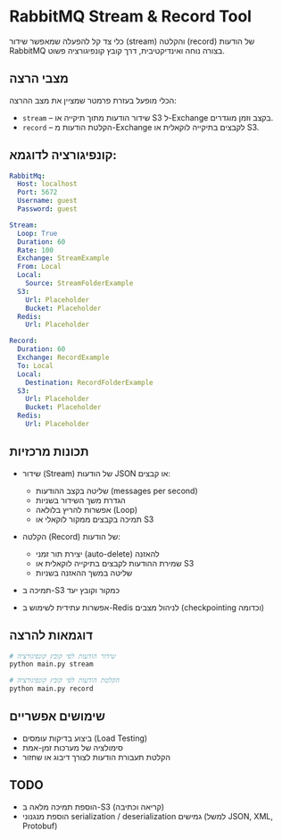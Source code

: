 # RabbitMQ Stream & Record Tool

כלי צד קל להפעלה שמאפשר שידור (stream) והקלטה (record) של הודעות RabbitMQ בצורה נוחה ואינדיקטיבית, דרך קובץ קונפיגורציה פשוט.

## מצבי הרצה

הכלי מופעל בעזרת פרמטר שמציין את מצב ההרצה:

- `stream` – שידור הודעות מתוך תיקייה או S3 ל-Exchange בקצב וזמן מוגדרים.
- `record` – הקלטת הודעות מ-Exchange לקבצים בתיקייה לוקאלית או S3.

## קונפיגורציה לדוגמא:

```yaml
RabbitMq:
  Host: localhost
  Port: 5672
  Username: guest
  Password: guest

Stream:
  Loop: True
  Duration: 60
  Rate: 100
  Exchange: StreamExample
  From: Local
  Local:
    Source: StreamFolderExample
  S3:
    Url: Placeholder
    Bucket: Placeholder
  Redis:
    Url: Placeholder

Record:
  Duration: 60
  Exchange: RecordExample
  To: Local
  Local:
    Destination: RecordFolderExample
  S3:
    Url: Placeholder
    Bucket: Placeholder
  Redis:
    Url: Placeholder
```

## תכונות מרכזיות

- שידור (Stream) של הודעות JSON או קבצים:
  - שליטה בקצב ההודעות (messages per second)
  - הגדרת משך השידור בשניות
  - אפשרות להריץ בלולאה (Loop)
  - תמיכה בקבצים ממקור לוקאלי או S3

- הקלטה (Record) של הודעות:
  - יצירת תור זמני (auto-delete) להאזנה
  - שמירת ההודעות לקבצים בתיקייה לוקאלית או S3
  - שליטה במשך ההאזנה בשניות

- תמיכה ב-S3 כמקור וקובץ יעד

- אפשרות עתידית לשימוש ב-Redis לניהול מצבים (checkpointing וכדומה)

## דוגמאות להרצה

```bash
# שידור הודעות לפי קובץ קונפיגורציה
python main.py stream

# הקלטת הודעות לפי קובץ קונפיגורציה
python main.py record
```

## שימושים אפשריים

- ביצוע בדיקות עומסים (Load Testing)
- סימולציה של מערכות זמן-אמת
- הקלטת תעבורת הודעות לצורך דיבוג או שחזור


## TODO

- הוספת תמיכה מלאה ב-S3 (קריאה וכתיבה)
- הוספת מנגנוני serialization / deserialization גמישים (למשל JSON, XML, Protobuf)


